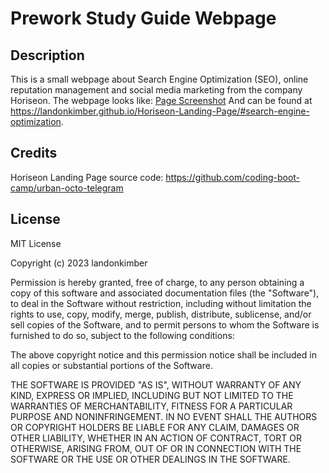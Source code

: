 # Prework Study Guide Webpage

## Description

This is a small webpage about Search Engine Optimization (SEO), online reputation management and social media marketing from the company Horiseon.
The webpage looks like: [Page Screenshot](./assets/images/horiseon-landing-page.PNG) And can be found at https://landonkimber.github.io/Horiseon-Landing-Page/#search-engine-optimization. 

## Credits

Horiseon Landing Page source code: https://github.com/coding-boot-camp/urban-octo-telegram

## License
MIT License

Copyright (c) 2023 landonkimber

Permission is hereby granted, free of charge, to any person obtaining a copy
of this software and associated documentation files (the "Software"), to deal
in the Software without restriction, including without limitation the rights
to use, copy, modify, merge, publish, distribute, sublicense, and/or sell
copies of the Software, and to permit persons to whom the Software is
furnished to do so, subject to the following conditions:

The above copyright notice and this permission notice shall be included in all
copies or substantial portions of the Software.

THE SOFTWARE IS PROVIDED "AS IS", WITHOUT WARRANTY OF ANY KIND, EXPRESS OR
IMPLIED, INCLUDING BUT NOT LIMITED TO THE WARRANTIES OF MERCHANTABILITY,
FITNESS FOR A PARTICULAR PURPOSE AND NONINFRINGEMENT. IN NO EVENT SHALL THE
AUTHORS OR COPYRIGHT HOLDERS BE LIABLE FOR ANY CLAIM, DAMAGES OR OTHER
LIABILITY, WHETHER IN AN ACTION OF CONTRACT, TORT OR OTHERWISE, ARISING FROM,
OUT OF OR IN CONNECTION WITH THE SOFTWARE OR THE USE OR OTHER DEALINGS IN THE
SOFTWARE.